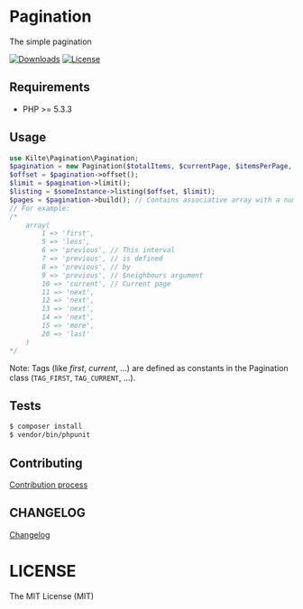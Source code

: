 # Pagination

The simple pagination

[![Downloads](https://img.shields.io/packagist/dt/amstaffix/pagination.svg?style=flat-square)](https://packagist.org/packages/amstaffix/pagination)
[![License](https://img.shields.io/packagist/l/amstaffix/pagination.svg?style=flat-square)](http://opensource.org/licenses/MIT)

## Requirements

- PHP >= 5.3.3

## Usage

```php
use Kilte\Pagination\Pagination;
$pagination = new Pagination($totalItems, $currentPage, $itemsPerPage, $neighbours);
$offset = $pagination->offset();
$limit = $pagination->limit();
$listing = $someInstance->listing($offset, $limit);
$pages = $pagination->build(); // Contains associative array with a numbers of a pages
// For example:
/*
    array(
        1 => 'first',
        5 => 'less',
        6 => 'previous', // This interval
        7 => 'previous', // is defined
        8 => 'previous', // by
        9 => 'previous', // $neighbours argument
        10 => 'current', // Current page
        11 => 'next',
        12 => 'next',
        13 => 'next',
        14 => 'next',
        15 => 'more',
        20 => 'last'
    )
*/
```

Note: Tags (like *first*, *current*, ...) are defined as constants in the Pagination class
(```TAG_FIRST```, ```TAG_CURRENT```, ...).

## Tests

```bash
$ composer install
$ vendor/bin/phpunit
```

## Contributing

[Contribution process](CONTRIBUTING.md)

## CHANGELOG

[Changelog](CHANGELOG.md)

# LICENSE

The MIT License (MIT)
